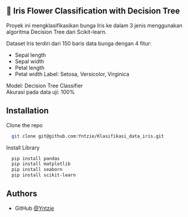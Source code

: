 
## 🌸 Iris Flower Classification with Decision Tree

Proyek ini mengklasifikasikan bunga Iris ke dalam 3 jenis menggunakan algoritma Decision Tree dari Scikit-learn.

Dataset Iris terdiri dari 150 baris data bunga dengan 4 fitur:
- Sepal length
- Sepal width
- Petal length
- Petal width
Label: Setosa, Versicolor, Virginica

Model: Decision Tree Classifier  
Akurasi pada data uji: 100%

## Installation

Clone the repo

```bash
  git clone git@github.com:Yntzie/Klasifikasi_data_iris.git
```
Install Library

```bash
  pip install pandas
  pip install matplotlib
  pip install seaborn
  pip install scikit-learn
```
    
## Authors

- GitHub [@Yntzie](https://www.github.com/Yntzie)
